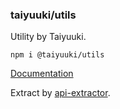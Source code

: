 ### taiyuuki/utils

Utility by Taiyuuki.

```shell
npm i @taiyuuki/utils
```

[Documentation](./doc/index.md)

Extract by [api-extractor](https://api-extractor.com/).